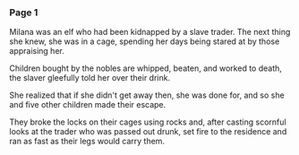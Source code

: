 ### Page 1

Milana was an elf who had been kidnapped by a slave trader. The next thing she knew, she was in a cage, spending her days being stared at by those appraising her.

Children bought by the nobles are whipped, beaten, and worked to death, the slaver gleefully told her over their drink.

She realized that if she didn't get away then, she was done for, and so she and five other children made their escape.

They broke the locks on their cages using rocks and, after casting scornful looks at the trader who was passed out drunk, set fire to the residence and ran as fast as their legs would carry them.